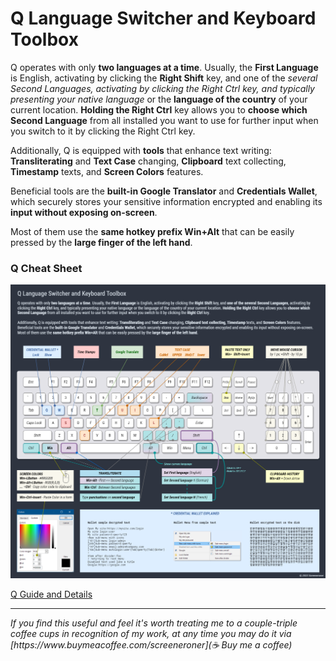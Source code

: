 # Q Language Switcher and Keyboard Toolbox

Q operates with only **two languages at a time**. Usually, the **First Language** is English, activating by clicking the **Right Shift** key, and one of the **several Second Languages*, activating by *clicking the Right Ctrl* key, and typically presenting your *native language** or the **language of the country** of your current location. **Holding the Right Ctrl** key allows you to **choose which Second Language** from all installed you want to use for further input when you switch to it by clicking the Right Ctrl key.

Additionally, Q is equipped with **tools** that enhance text writing: **Transliterating** and **Text Case** changing, **Clipboard** text collecting, **Timestamp** texts, and **Screen Colors** features.

Beneficial tools are the **built-in Google Translator** and **Credentials Wallet**, which securely stores your sensitive information encrypted and enabling its **input without exposing on-screen**.

Most of them use the **same hotkey prefix Win+Alt** that can be easily pressed by the **large finger of the left hand**.

### Q Cheat Sheet

![Q Cheat Sheet](/Q%20Cheat%20Sheet.png)

[Q Guide and Details](Q%20Guide%20and%20Details.md)

<hr><i>If you find this useful and feel it's worth treating me to a couple-triple coffee cups in recognition of my work, at any time you may do it via [https://www.buymeacoffee.com/screeneroner](☕&nbsp;Buy&nbsp;me&nbsp;a&nbsp;coffee)</i>
